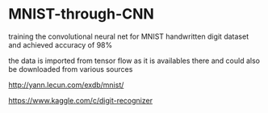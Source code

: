 # MNIST-through-CNN
training the convolutional neural net for MNIST handwritten digit dataset and achieved accuracy of 98%

the data is imported from tensor flow as it is availables there and could also be downloaded from various sources 

http://yann.lecun.com/exdb/mnist/

https://www.kaggle.com/c/digit-recognizer
